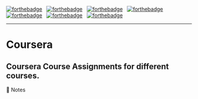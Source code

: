 [![forthebadge](https://forthebadge.com/images/badges/uses-git.svg)](https://forthebadge.com)&nbsp;&nbsp;&nbsp;[![forthebadge](https://forthebadge.com/images/badges/check-it-out.svg)](https://forthebadge.com)&nbsp;&nbsp;&nbsp;[![forthebadge](https://forthebadge.com/images/badges/uses-badges.svg)](https://forthebadge.com)&nbsp;&nbsp;&nbsp;[![forthebadge](https://forthebadge.com/images/badges/uses-html.svg)](https://forthebadge.com)&nbsp;&nbsp;&nbsp;[![forthebadge](https://forthebadge.com/images/badges/uses-css.svg)](https://forthebadge.com)&nbsp;&nbsp;&nbsp;[![forthebadge](https://forthebadge.com/images/badges/made-with-javascript.svg)](https://forthebadge.com)&nbsp;&nbsp;&nbsp;[![forthebadge](https://forthebadge.com/images/badges/built-with-love.svg)](https://forthebadge.com)

---
# Coursera
Coursera Course Assignments for different courses.
---
📝 Notes

